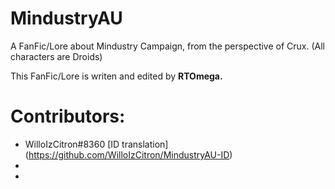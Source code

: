 # MindustryAU
A FanFic/Lore about Mindustry Campaign, from the perspective of Crux. (All characters are Droids)

This FanFic/Lore is writen and edited by **RTOmega.**

# Contributors:
- WilloIzCitron#8360 [ID translation] (https://github.com/WilloIzCitron/MindustryAU-ID)
-
-
